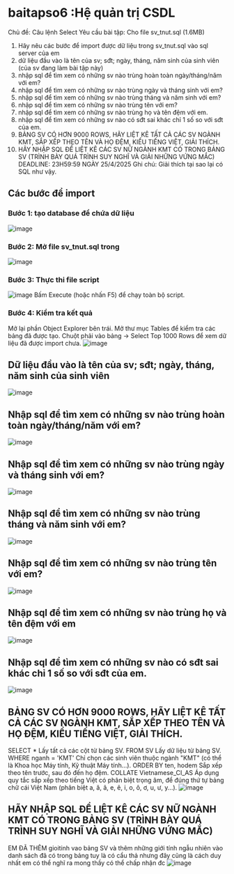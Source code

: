 # baitapso6 :Hệ quản trị CSDL
Chủ đề: Câu lệnh Select
Yêu cầu bài tập: 
Cho file sv_tnut.sql (1.6MB)
1. Hãy nêu các bước để import được dữ liệu trong sv_tnut.sql vào sql server của em
2. dữ liệu đầu vào là tên của sv; sđt; ngày, tháng, năm sinh của sinh viên (của sv đang làm bài tập này)
3. nhập sql để tìm xem có những sv nào trùng hoàn toàn ngày/tháng/năm với em?
4. nhập sql để tìm xem có những sv nào trùng ngày và tháng sinh với em?
5. nhập sql để tìm xem có những sv nào trùng tháng và năm sinh với em?
6. nhập sql để tìm xem có những sv nào trùng tên với em?
7. nhập sql để tìm xem có những sv nào trùng họ và tên đệm với em.
8. nhập sql để tìm xem có những sv nào có sđt sai khác chỉ 1 số so với sđt của em.
9. BẢNG SV CÓ HƠN 9000 ROWS, HÃY LIỆT KÊ TẤT CẢ CÁC SV NGÀNH KMT, SẮP XẾP THEO TÊN VÀ HỌ ĐỆM, KIỂU TIẾNG  VIỆT, GIẢI THÍCH.
10. HÃY NHẬP SQL ĐỂ LIỆT KÊ CÁC SV NỮ NGÀNH KMT CÓ TRONG BẢNG SV (TRÌNH BÀY QUÁ TRÌNH SUY NGHĨ VÀ GIẢI NHỮNG VỨNG MẮC)
DEADLINE: 23H59:59 NGÀY 25/4/2025
Ghi chú: Giải thích tại sao lại có SQL như vậy.
## Các bước để import
### Bước 1: tạo database để chứa dữ liệu
![image](https://github.com/user-attachments/assets/62477d18-c045-4ac8-90b3-e66d352e2294)
### Bước 2: Mở file sv_tnut.sql trong 
![image](https://github.com/user-attachments/assets/36173884-f895-4ea2-b151-8639790d1045)
### Bước 3: Thực thi file script
![image](https://github.com/user-attachments/assets/6bb52989-8d6f-4dda-b1c1-d22ad1438353)
Bấm Execute (hoặc nhấn F5) để chạy toàn bộ script.
### Bước 4: Kiểm tra kết quả
Mở lại phần Object Explorer bên trái.
Mở thư mục Tables để kiểm tra các bảng đã được tạo.
Chuột phải vào bảng → Select Top 1000 Rows để xem dữ liệu đã được import chưa.
![image](https://github.com/user-attachments/assets/f7e9bb4a-7b15-494a-be46-8d5130682f00)
## Dữ liệu đầu vào là tên của sv; sđt; ngày, tháng, năm sinh của sinh viên
![image](https://github.com/user-attachments/assets/a5ceef0c-df11-463f-a9b5-0bf12f573100)
## Nhập sql để tìm xem có những sv nào trùng hoàn toàn ngày/tháng/năm với em?
![image](https://github.com/user-attachments/assets/a44ecd73-ff27-4ce4-ad79-037877e08961)
## Nhập sql để tìm xem có những sv nào trùng ngày và tháng sinh với em?
![image](https://github.com/user-attachments/assets/09bb3121-ad00-4c8d-a698-ffecbfe21121)
## Nhập sql để tìm xem có những sv nào trùng tháng và năm sinh với em?
![image](https://github.com/user-attachments/assets/31a117b7-97d2-4056-9dc6-9e395754948a)
## Nhập sql để tìm xem có những sv nào trùng tên với em?
![image](https://github.com/user-attachments/assets/f140359b-6dfd-49ee-97c2-cfdf947fc879)
## Nhập sql để tìm xem có những sv nào trùng họ và tên đệm với em
![image](https://github.com/user-attachments/assets/27778c30-c9c9-470e-9b8a-e874de13b913)
##  Nhập sql để tìm xem có những sv nào có sđt sai khác chỉ 1 số so với sđt của em.
![image](https://github.com/user-attachments/assets/5ee21370-6eed-4396-94bc-f88198258ebc)
## BẢNG SV CÓ HƠN 9000 ROWS, HÃY LIỆT KÊ TẤT CẢ CÁC SV NGÀNH KMT, SẮP XẾP THEO TÊN VÀ HỌ ĐỆM, KIỂU TIẾNG  VIỆT, GIẢI THÍCH.
SELECT *	Lấy tất cả các cột từ bảng SV.
FROM SV	Lấy dữ liệu từ bảng SV.
WHERE nganh = 'KMT'	Chỉ chọn các sinh viên thuộc ngành "KMT" (có thể là Khoa học Máy tính, Kỹ thuật Máy tính...).
ORDER BY ten, hodem	Sắp xếp theo tên trước, sau đó đến họ đệm.
COLLATE Vietnamese_CI_AS	Áp dụng quy tắc sắp xếp theo tiếng Việt có phân biệt trọng âm, để đúng thứ tự bảng chữ cái Việt Nam (phân biệt a, ă, â, e, ê, i, o, ô, ơ, u, ư, y...).
![image](https://github.com/user-attachments/assets/a8f88658-5c77-463b-9510-252e0cd0d4a1)
## HÃY NHẬP SQL ĐỂ LIỆT KÊ CÁC SV NỮ NGÀNH KMT CÓ TRONG BẢNG SV (TRÌNH BÀY QUÁ TRÌNH SUY NGHĨ VÀ GIẢI NHỮNG VỨNG MẮC)
EM ĐÃ THÊM gioitinh vao bảng SV  và thêm những giới tính ngẫu nhiên vào danh sách đã có trong bảng tuy là có cẩu thả nhưng đây cũng là cách duy nhất em có thể nghĩ ra mong thầy có thể chấp nhận đc 
![image](https://github.com/user-attachments/assets/75c7cf70-2e78-41af-a9c1-db1e3e47dd4e)


